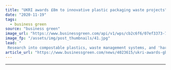 ```yaml
---
title: "UKRI awards £8m to innovative plastic packaging waste projects"
date: "2020-11-19"
tags: 
  - business green
source: "business green"
image_url: "https://www.businessgreen.com/api/v1/wps/cb2c6f6/07ef3373-7fd9-45ca-8e1f-f51608b7d242/9/0103-plastic-pollution-generic-185x114.jpg"
image_fp: "/assets/img/post_thumbnails/41.jpg"
lead: "
 Research into compostable plastics, waste management systems, and 'hard-to-recycle' plastics among 10 projects to secure support from government-backed agency ..."
article_url: "https://www.businessgreen.com/news/4023615/ukri-awards-gbp8m-innovative-plastic-packaging-waste-projects"
---
```


---
